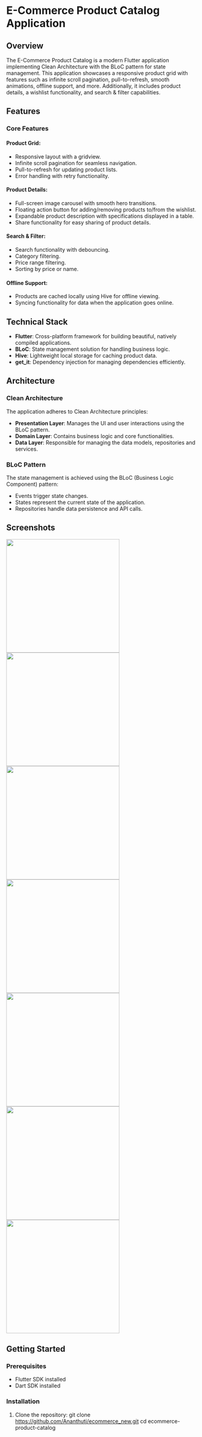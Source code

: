 # E-Commerce Product Catalog Application

## Overview
The E-Commerce Product Catalog is a modern Flutter application implementing Clean Architecture with the BLoC pattern for state management. This application showcases a responsive product grid with features such as infinite scroll pagination, pull-to-refresh, smooth animations, offline support, and more. Additionally, it includes product details, a wishlist functionality, and search & filter capabilities.

## Features

### Core Features

#### Product Grid:
- Responsive layout with a gridview.
- Infinite scroll pagination for seamless navigation.
- Pull-to-refresh for updating product lists.
- Error handling with retry functionality.

#### Product Details:
- Full-screen image carousel with smooth hero transitions.
- Floating action button for adding/removing products to/from the wishlist.
- Expandable product description with specifications displayed in a table.
- Share functionality for easy sharing of product details.

#### Search & Filter:
- Search functionality with debouncing.
- Category filtering.
- Price range filtering.
- Sorting by price or name.

#### Offline Support:
- Products are cached locally using Hive for offline viewing.
- Syncing functionality for data when the application goes online.

## Technical Stack
- **Flutter**: Cross-platform framework for building beautiful, natively compiled applications.
- **BLoC**: State management solution for handling business logic.
- **Hive**: Lightweight local storage for caching product data.
- **get_it**: Dependency injection for managing dependencies efficiently.


## Architecture
### Clean Architecture
The application adheres to Clean Architecture principles:
- **Presentation Layer**: Manages the UI and user interactions using the BLoC pattern.
- **Domain Layer**: Contains business logic and core functionalities.
- **Data Layer**: Responsible for managing the data models, repositories and services.

### BLoC Pattern
The state management is achieved using the BLoC (Business Logic Component) pattern:
- Events trigger state changes.
- States represent the current state of the application.
- Repositories handle data persistence and API calls.

## Screenshots
<img src="https://github.com/user-attachments/assets/79556244-00ec-4a98-b2b3-d98e534bef09" width="300" />

<img src="https://github.com/user-attachments/assets/c24511af-2355-4153-bb4d-f79516a464d5" width="300" />

<img src="https://github.com/user-attachments/assets/24e63f5f-d3d8-4bdf-8204-262e42c286a4" width="300" />

<img src="https://github.com/user-attachments/assets/03a6027b-068b-450f-9dcf-17c290a30d95" width="300" />

<img src="https://github.com/user-attachments/assets/11a927dc-c3a0-49c9-8547-adc2808cdb14" width="300" />

<img src="https://github.com/user-attachments/assets/b1e7fcc9-b473-4c99-9fe7-eb8937d9cfa5" width="300" />

<img src="https://github.com/user-attachments/assets/1991e7e9-7f13-4b9d-9a0d-bbf8608c704c" width="300" />


## Getting Started

### Prerequisites
- Flutter SDK installed
- Dart SDK installed

### Installation
1. Clone the repository:
   git clone https://github.com/Ananthutj/ecommerce_new.git
   cd ecommerce-product-catalog
